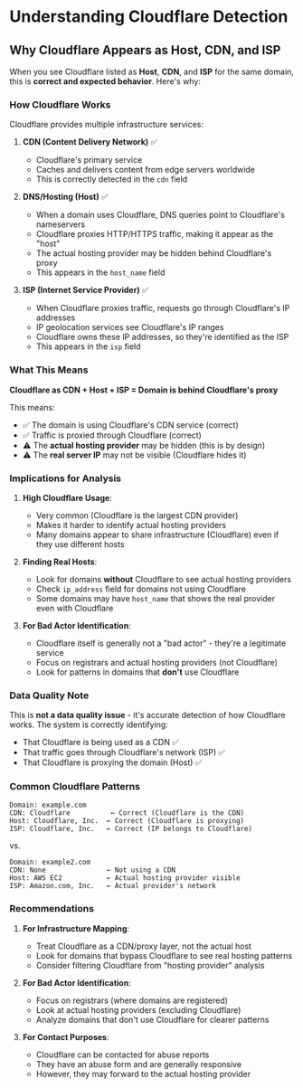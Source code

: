 # Understanding Cloudflare Detection

## Why Cloudflare Appears as Host, CDN, and ISP

When you see Cloudflare listed as **Host**, **CDN**, and **ISP** for the same domain, this is **correct and expected behavior**. Here's why:

### How Cloudflare Works

Cloudflare provides multiple infrastructure services:

1. **CDN (Content Delivery Network)** ✅
   - Cloudflare's primary service
   - Caches and delivers content from edge servers worldwide
   - This is correctly detected in the `cdn` field

2. **DNS/Hosting (Host)** ✅
   - When a domain uses Cloudflare, DNS queries point to Cloudflare's nameservers
   - Cloudflare proxies HTTP/HTTPS traffic, making it appear as the "host"
   - The actual hosting provider may be hidden behind Cloudflare's proxy
   - This appears in the `host_name` field

3. **ISP (Internet Service Provider)** ✅
   - When Cloudflare proxies traffic, requests go through Cloudflare's IP addresses
   - IP geolocation services see Cloudflare's IP ranges
   - Cloudflare owns these IP addresses, so they're identified as the ISP
   - This appears in the `isp` field

### What This Means

**Cloudflare as CDN + Host + ISP = Domain is behind Cloudflare's proxy**

This means:
- ✅ The domain is using Cloudflare's CDN service (correct)
- ✅ Traffic is proxied through Cloudflare (correct)
- ⚠️ The **actual hosting provider** may be hidden (this is by design)
- ⚠️ The **real server IP** may not be visible (Cloudflare hides it)

### Implications for Analysis

1. **High Cloudflare Usage**: 
   - Very common (Cloudflare is the largest CDN provider)
   - Makes it harder to identify actual hosting providers
   - Many domains appear to share infrastructure (Cloudflare) even if they use different hosts

2. **Finding Real Hosts**:
   - Look for domains **without** Cloudflare to see actual hosting providers
   - Check `ip_address` field for domains not using Cloudflare
   - Some domains may have `host_name` that shows the real provider even with Cloudflare

3. **For Bad Actor Identification**:
   - Cloudflare itself is generally not a "bad actor" - they're a legitimate service
   - Focus on registrars and actual hosting providers (not Cloudflare)
   - Look for patterns in domains that **don't** use Cloudflare

### Data Quality Note

This is **not a data quality issue** - it's accurate detection of how Cloudflare works. The system is correctly identifying:
- That Cloudflare is being used as a CDN ✅
- That traffic goes through Cloudflare's network (ISP) ✅
- That Cloudflare is proxying the domain (Host) ✅

### Common Cloudflare Patterns

```
Domain: example.com
CDN: Cloudflare          ← Correct (Cloudflare is the CDN)
Host: Cloudflare, Inc.  ← Correct (Cloudflare is proxying)
ISP: Cloudflare, Inc.   ← Correct (IP belongs to Cloudflare)
```

vs.

```
Domain: example2.com
CDN: None               ← Not using a CDN
Host: AWS EC2           ← Actual hosting provider visible
ISP: Amazon.com, Inc.   ← Actual provider's network
```

### Recommendations

1. **For Infrastructure Mapping**:
   - Treat Cloudflare as a CDN/proxy layer, not the actual host
   - Look for domains that bypass Cloudflare to see real hosting patterns
   - Consider filtering Cloudflare from "hosting provider" analysis

2. **For Bad Actor Identification**:
   - Focus on registrars (where domains are registered)
   - Look at actual hosting providers (excluding Cloudflare)
   - Analyze domains that don't use Cloudflare for clearer patterns

3. **For Contact Purposes**:
   - Cloudflare can be contacted for abuse reports
   - They have an abuse form and are generally responsive
   - However, they may forward to the actual hosting provider

